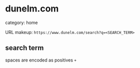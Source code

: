 # dunelm.com

category: home

URL makeup: `https://www.dunelm.com/search?q=<SEARCH_TERM>`

## search term
spaces are encoded as positives `+`
